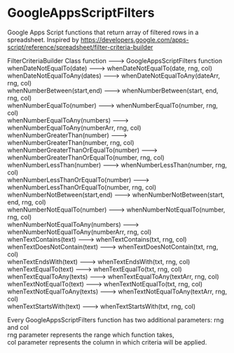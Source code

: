 # GoogleAppsScriptFilters
Google Apps Script functions that return array of filtered rows in a spreadsheet. Inspired by https://developers.google.com/apps-script/reference/spreadsheet/filter-criteria-builder

 FilterCriteriaBuilder Class function --->  GoogleAppsScriptFilters function   
 whenDateNotEqualTo(date) --->  whenDateNotEqualTo(date, rng, col)   
 whenDateNotEqualToAny(dates) --->  whenDateNotEqualToAny(dateArr, rng, col)   
 whenNumberBetween(start,end) --->  whenNumberBetween(start, end, rng, col)   
 whenNumberEqualTo(number) --->  whenNumberEqualTo(number, rng, col)   
 whenNumberEqualToAny(numbers) --->  whenNumberEqualToAny(numberArr, rng, col)   
 whenNumberGreaterThan(number) --->  whenNumberGreaterThan(number, rng, col)   
 whenNumberGreaterThanOrEqualTo(number) --->  whenNumberGreaterThanOrEqualTo(number, rng, col)   
 whenNumberLessThan(number) --->  whenNumberLessThan(number, rng, col)   
 whenNumberLessThanOrEqualTo(number) --->  whenNumberLessThanOrEqualTo(number, rng, col)   
 whenNumberNotBetween(start,end) --->  whenNumberNotBetween(start, end, rng, col)   
 whenNumberNotEqualTo(number) --->  whenNumberNotEqualTo(number, rng, col)   
 whenNumberNotEqualToAny(numbers) --->  whenNumberNotEqualToAny(numberArr, rng, col)   
 whenTextContains(text) --->  whenTextContains(txt, rng, col)   
 whenTextDoesNotContain(text) --->  whenTextDoesNotContain(txt, rng, col)   
 whenTextEndsWith(text) --->  whenTextEndsWith(txt, rng, col)   
 whenTextEqualTo(text) --->  whenTextEqualTo(txt, rng, col)   
 whenTextEqualToAny(texts) --->  whenTextEqualToAny(textArr, rng, col)   
 whenTextNotEqualTo(text) --->  whenTextNotEqualTo(txt, rng, col)   
 whenTextNotEqualToAny(texts) --->  whenTextNotEqualToAny(textArr, rng, col)   
 whenTextStartsWith(text) --->  whenTextStartsWith(txt, rng, col)  
 
 Every GoogleAppsScriptFilters function has two additional parameters: rng and col   
 rng parameter represents the range which function takes,   
 col parameter represents the column in which criteria will be applied.   

